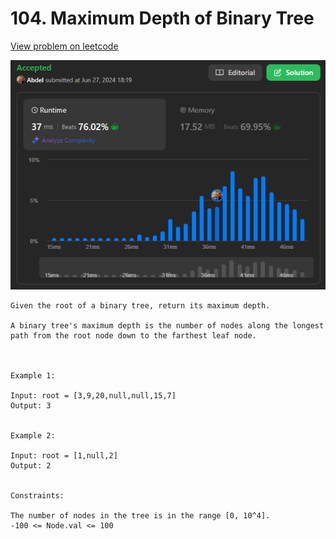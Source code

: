 # 104. Maximum Depth of Binary Tree

[View problem on leetcode](https://leetcode.com/problems/maximum-depth-of-binary-tree/)

![Submission](image.png)

```
Given the root of a binary tree, return its maximum depth.

A binary tree's maximum depth is the number of nodes along the longest path from the root node down to the farthest leaf node.



Example 1:

Input: root = [3,9,20,null,null,15,7]
Output: 3


Example 2:

Input: root = [1,null,2]
Output: 2


Constraints:

The number of nodes in the tree is in the range [0, 10^4].
-100 <= Node.val <= 100
```
